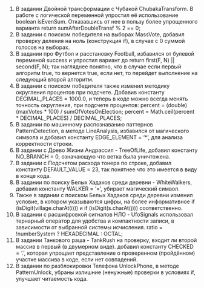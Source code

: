 1.	В задании Двойной трансформации с Чубакой ChubakaTransform. В работе с логической переменной упростил её использование boolean isEvenSum. Отказавшись от нее в пользу более упрощенного варианта return sumAfterDoubleTransf % 2 == 0;
2.	В задании с поиском победителя на выборах MassVote, добавил проверку деления на ноль (конструкция if), в случае с 0 суммой голосов на выборах.
3.	В задании про Футбол и расстановку Football, избавился от булевой переменой success и упростил вариант до return first(F, N) || second(F, N); так нагляднее понятно, что в случае если первый алгоритм true, то вернется true, если нет, то перейдет выполнение на следующий второй алгоритм.
4.	В задании с поиском победителя также изменил методику округления процентов при подсчете. Добавив константу DECIMAL_PLACES = 1000.0, и теперь в коде можно всегда менять точность округления, при подсчете процентов: percent = (double) (maxVotes * 100) / sumOfVotesOnElection; percent = Math.ceil(percent * DECIMAL_PLACES) / DECIMAL_PLACES;
5.	В задании по машинному распознаванию паттернов PatternDetection, в методе LineAnalysis, избавился от магического символа и добавил константу EDGE_ELEMENT = ‘*’, для анализа корректности строки.
6.	В задании с Древо Жизни Андрассил - TreeOfLife, добавил константу NO_BRANCH = 0, означающую что ветка была уничтожена.
7.	В задании с Подсчетом расхода тонера по строке, добавил константу DEFAULT_VALUE = 23, так понятнее что это имеется в виду в конце кода.
8.	В задании по поиску Белых Хадаков среди деревни - WhiteWalkers, добавил константу WALKER = ‘=’, убирает магический символ.
9.	Также в задании с поиском Белых Хадаков среди деревни изменил условие, в котором указываются цифры, на более информативное if (isDigit(village.charAt(i))) и if (isDigit(s.charAt(j))) соответственно.
10.	В задании с расшифровкой сигналов НЛО - UfoSignals использовал тернарный оператор для удобства и компактности записи, в зависимости от выбранной системы исчисления. ratio = !numberSystem ? HEXADECIMAL : OCTAL;
11.	В задании Танкового раша - TankRush на проверку, входит ли второй массив в первый (в двумерном виде). добавил константу CHECKED = ‘.’, которая упрощает представление о проверенном (пройдённом) участке массива в коде, если нет совпадений.
12.	В задании по разблокировки Телефона UnlockPhone, в методе PatternUnlock, убраны излишние (ненужные) проверки в условиях if, улучшает читаемость кода.